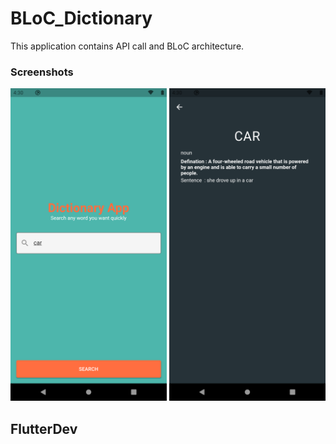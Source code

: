 # BLoC_Dictionary

This application contains API call and BLoC architecture.

### Screenshots

<img src = "home.png" height="500em" /> </t> <img src="details.png" height="500em" />

## FlutterDev
